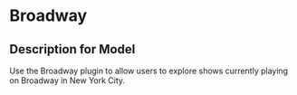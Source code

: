 # Broadway

## Description for Model

Use the Broadway plugin to allow users to explore shows currently playing on Broadway in New York City.

